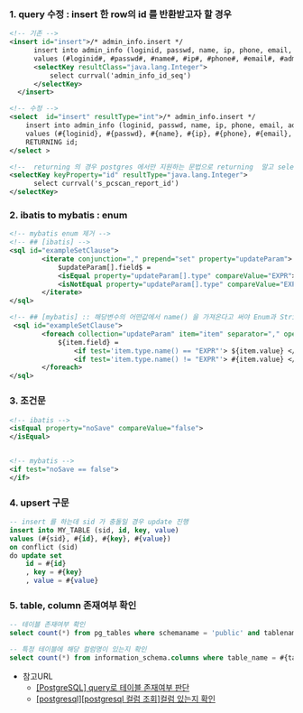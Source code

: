 ### 1. query 수정 : insert 한 row의 id 를 반환받고자 할 경우
```xml
<!-- 기존 -->
<insert id="insert">/* admin_info.insert */
      insert into admin_info (loginid, passwd, name, ip, phone, email, admin, group_id, part)
      values (#loginid#, #passwd#, #name#, #ip#, #phone#, #email#, #admin#, #groupId#, #part#)
      <selectKey resultClass="java.lang.Integer">
          select currval('admin_info_id_seq')
      </selectKey>
  </insert>

<!-- 수정 -->
<select  id="insert" resultType="int">/* admin_info.insert */
    insert into admin_info (loginid, passwd, name, ip, phone, email, admin, group_id, part)
    values (#{loginid}, #{passwd}, #{name}, #{ip}, #{phone}, #{email}, #{admin}, #{groupId}, #{part})
    RETURNING id;
</select >

<!--  returning 의 경우 postgres 에서만 지원하는 문법으로 returning  말고 select key 를 사용-->
<selectKey keyProperty="id" resultType="java.lang.Integer">
      select currval('s_pcscan_report_id')
</selectKey>
```


### 2. ibatis to mybatis : enum
```xml
<!-- mybatis enum 제거 -->
<!-- ## [ibatis] -->
<sql id="exampleSetClause">
        <iterate conjunction="," prepend="set" property="updateParam">
            $updateParam[].field$ =
            <isEqual property="updateParam[].type" compareValue="EXPR"> $updateParam[].value$ </isEqual>
            <isNotEqual property="updateParam[].type" compareValue="EXPR"> #updateParam[].value# </isNotEqual>
        </iterate>
</sql>

<!-- ## [mybatis] :: 해당변수의 어떤값에서 name() 을 가져온다고 써야 Enum과 String을 비교할 수 있음 -->
 <sql id="exampleSetClause">
        <foreach collection="updateParam" item="item" separator="," open="set ">
            ${item.field} =
                <if test='item.type.name() == "EXPR"'> ${item.value} </if>
                <if test='item.type.name() != "EXPR"'> #{item.value} </if>
        </foreach>
</sql>
```

### 3. 조건문
```xml
<!-- ibatis -->
<isEqual property="noSave" compareValue="false">
</isEqual>


<!-- mybatis -->
<if test="noSave == false">
</if>
```

### 4. upsert 구문
```sql
-- insert 를 하는데 sid 가 충돌일 경우 update 진행
insert into MY_TABLE (sid, id, key, value)
values (#{sid}, #{id}, #{key}, #{value})
on conflict (sid)
do update set
    id = #{id}
    , key = #{key}
    , value = #{value}
```

### 5. table, column 존재여부 확인
```sql
-- 테이블 존재여부 확인
select count(*) from pg_tables where schemaname = 'public' and tablename = #{tableName}

-- 특정 테이블에 해당 컬럼명이 있는지 확인
select count(*) from information_schema.columns where table_name = #{tableName} and column_name = #{columnName}
```
- 참고URL
    - [[PostgreSQL] query로 테이블 존재여부 판단](https://bloodguy.tistory.com/entry/PostgreSQL-query%EB%A1%9C-%ED%85%8C%EC%9D%B4%EB%B8%94-%EC%A1%B4%EC%9E%AC%EC%97%AC%EB%B6%80-%ED%8C%90%EB%8B%A8)
    - [[postgresql][postgresql 컬럼 조회]컬럼 있는지 확인](https://blog.naver.com/angersadness/221120647555)
